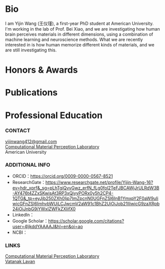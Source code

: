 # Bio
I am Yijin Wang (王仪瑾), a first-year PhD student at American University. I'm working in the lab of Prof. Bei Xiao, and we are investigating how human brain perceives materials in different dimensions, using a combination of machine learning and neuroscience methods. What we are recently interested in is how human memorize different kinds of materials, and we are still investigating this.  

# Honors & Awards

# Publications

# Professional Education

### CONTACT
yijinwang412@gmail.com  
[Computational Material Perception Laboratory](https://sites.google.com/site/beixiao/home?authuser=0)   
American University  

### ADDITIONAL INFO
- ORCID：https://orcid.org/0009-0000-0567-8521  
- ResearchGate：https://www.researchgate.net/profile/Yijin-Wang-16?ev=hdr_xprf&_sg=pLhTgiQvvGwz_erfN_fLg0fol2TeFJBCAWjJrULRdW3B-AY476t4ZZxSKwisAt3RP3xQiyyPORx0y5h2CP4-1QTG&_tp=eyJjb250ZXh0Ijp7ImZpcnN0UGFnZSI6InB1YmxpY2F0aW9uIiwicGFnZSI6ImhvbWUiLCJwcmV2aW91c1BhZ2UiOiJob21lIiwicG9zaXRpb24iOiJnbG9iYWxIZWFkZXIifX0  
- LinkedIn：  
- Google Scholar：https://scholar.google.com/citations?user=4IjkddYAAAAJ&hl=en&oi=ao  
- NCBI：  

### LINKS
[Computational Material Perception Laboratory](https://sites.google.com/site/beixiao/home?authuser=0)  
[Vatanak Lavan](https://lavanv1107.github.io/academic-portfolio/)
